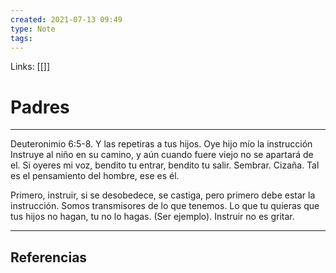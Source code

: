 ```yaml
---
created: 2021-07-13 09:49
type: Note
tags:
---
```


Links: [[]]

# Padres
---
Deuteronimio 6:5-8. Y las repetiras a tus hijos.
Oye hijo mío la instrucción
Instruye al niño en su camino, y aún cuando fuere viejo no se apartará de el.
Si oyeres mi voz, bendito tu entrar, bendito tu salir.
Sembrar. Cizaña.
Tal es el pensamiento del hombre, ese es él.


Primero, instruir, si se desobedece, se castiga, pero primero debe estar la instrucción.
Somos transmisores de lo que tenemos.
Lo que tu quieras que tus hijos no hagan, tu no lo hagas. (Ser ejemplo).
Instruir no es gritar.

---

## Referencias